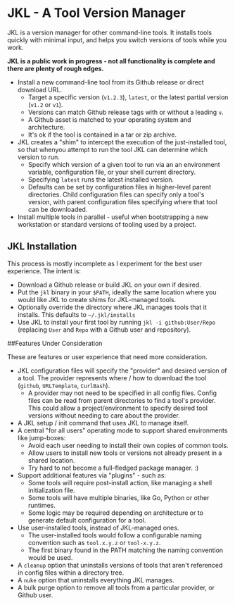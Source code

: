 # JKL - A Tool Version Manager

JKL is a version manager for other command-line tools. It installs tools quickly with minimal input, and helps you switch versions of tools while you work.

**JKL is a public work in progress - not all functionality is complete and there are plenty of rough edges.**

* Install a new command-line tool from its Github release or direct download URL.
	* Target a specific version (`v1.2.3`), `latest`, or the latest partial version (`v1.2` or `v1`).
	* Versions can match Github release tags with or without a leading `v`.
	* A Github asset is matched to your operating system and architecture.
	* It's ok if the tool is contained in a tar or zip archive.
* JKL creates a "shim" to intercept the execution of the just-installed tool, so that whenyou attempt to run the tool JKL can determine which version to run.
	* Specify which version of a given tool to run via an an environment variable, configuration file, or your shell current directory.
	* Specifying `latest` runs the latest installed version.
	* Defaults can be set by configuration files in higher-level parent directories. Child configuration files can specify only a tool's version, with parent configuration files specifying where that tool can be downloaded.
* Install multiple tools in parallel - useful when bootstrapping a new workstation or standard versions of tooling used by a project.

## JKL Installation

This process is mostly incomplete as I experiment for the best user experience. The intent is:

* Download a Github release or build JKL on your own if desired.
* Put the `jkl` binary in your `$PATH`, ideally the same location where you would like JKL to create shims for JKL-managed tools.
* Optionally override the directory where JKL manages tools that it installs. This defaults to `~/.jkl/installs`
* Use JKL to install your first tool by running `jkl -i github:User/Repo` (replacing `User` and `Repo` with a Github user and repository).

##Features Under Consideration

These are features or user experience that need more consideration.

* JKL configuration files will specify the "provider" and desired version of a tool. The provider represents where / how to download the tool (`github`, `URLTemplate`, `CurlBash`).
	* A provider may not need to be specified in all config files. Config files can be read from parent directories to find a tool's provider. This could allow a project/environment to specify desired tool versions without needing to care about the provider.
* A JKL setup / init command that uses JKL to manage itself.
* A central "for all users" operating mode to support shared environments like jump-boxes:
	* Avoid each user needing to install their own copies of common tools.
	* Allow users to install new tools or versions not already present in a shared location.
	* Try hard to not become a full-fledged package manager. :)
* Support additional features via "plugins" - such as:
	* Some tools will require post-install action, like managing a shell initialization file.
	* Some tools will have multiple binaries, like Go, Python or other runtimes.
	* Some logic may be required depending on architecture or to generate default configuration for a tool.
* Use user-installed tools, instead of JKL-managed ones.
	* The user-installed tools would follow a configurable naming convention such as `tool.x.y.z` or `tool-x.y.z`.
	* The first binary found in the PATH matching the naming convention would be used.
* A `cleanup` option that uninstalls versions of tools that aren't referenced in config files within a directory tree.
* A `nuke` option that uninstalls everything JKL manages.
* A bulk purge option to remove all tools from a particular provider, or Github user.
